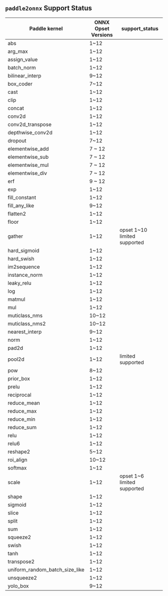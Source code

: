 ## `paddle2onnx` Support Status

| Paddle kernel |  ONNX Opset Versions | support_status |
| ------------- | ------------------------------- | -----------------|
| abs | 1~12 |
| arg_max | 1~12 |
| assign_value | 1~12 |
| batch_norm | 1~12 |
| bilinear_interp | 9~12 |
| box_coder | 7~12 |
| cast | 1~12 |
| clip | 1~12 |
| concat | 1~12 |
| conv2d | 1~12 |
| conv2d_transpose | 1~12 |
| depthwise_conv2d | 1~12 |
| dropout | 7~12 |
| elementwise_add | 7 ~ 12 |
| elementwise_sub | 7 ~ 12 |
| elementwise_mul | 7 ~ 12 |
| elementwise_div | 7 ~ 12 |
| erf | 9 ~ 12 |
| exp | 1~12 |
| fill_constant | 1~12 |
| fill_any_like | 9~12 |
| flatten2 | 1~12 |
| floor | 1~12 |
| gather | 1~12 |  opset 1~10 limited supported |
| hard_sigmoid | 1~12 |
| hard_swish | 1~12 |
| im2sequence | 1~12 |
| instance_norm | 1~12 |
| leaky_relu | 1~12 |
| log | 1~12 |
| matmul | 1~12 |
| mul | 1~12 |
| muticlass_nms | 10~12 |
| muticlass_nms2 | 10~12 |
| nearest_interp | 9~12 |
| norm | 1~12 |
| pad2d | 1~12 |
| pool2d | 1~12 | limited supported |
| pow | 8~12 |
| prior_box | 1~12 |
| prelu | 1~12 |
| reciprocal | 1~12 |
| reduce_mean | 1~12 |
| reduce_max | 1~12 |
| reduce_min | 1~12 |
| reduce_sum | 1~12 |
| relu | 1~12 |
| relu6 | 1~12 |
| reshape2 | 5~12 |
| roi_align | 10~12 |
| softmax | 1~12 |
| scale | 1~12 | opset 1~6 limited supported |
| shape | 1~12 |
| sigmoid | 1~12 |
| slice | 1~12 |
| split | 1~12 |
| sum | 1~12 |
| squeeze2 | 1~12 |
| swish | 1~12 |
| tanh | 1~12 |
| transpose2 | 1~12 |
| uniform_random_batch_size_like | 1~12 |
| unsqueeze2 | 1~12 |
| yolo_box | 9~12 |
